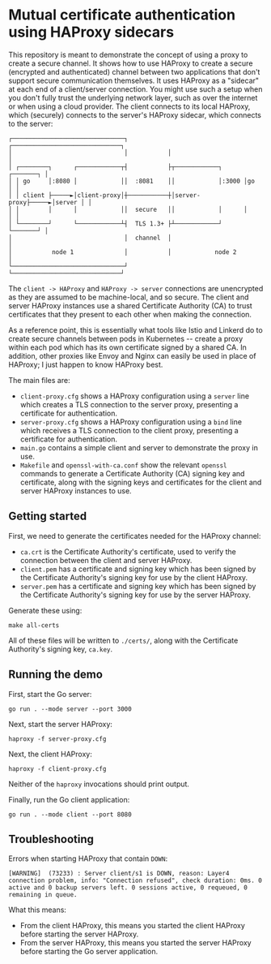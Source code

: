 # Mutual certificate authentication using HAProxy sidecars

This repository is meant to demonstrate the concept of using a proxy to create a
secure channel. It shows how to use HAProxy to create a secure (encrypted and
authenticated) channel between two applications that don't support secure
communication themselves. It uses HAProxy as a "sidecar" at each end of a
client/server connection. You might use such a setup when you don't fully trust
the underlying network layer, such as over the internet or when using a cloud
provider. The client connects to its local HAProxy, which (securely) connects to
the server's HAProxy sidecar, which connects to the server:

```
┌───────────────────────────────┐           ┌──────────────────────────────┐
│                               │           │                              │
│ ┌────────┐      ┌────────────┬┤           ├┬────────────┐      ┌───────┐ │
│ │ go     │:8080 │            ││  :8081    ││            │:3000 │go     │ │
│ │ client ├─────►│client-proxy│┼───────────┼│server-proxy├─────►│server │ │
│ │        │      │            ││  secure   ││            │      │       │ │
│ └────────┘      └────────────┴┤  TLS 1.3+ ├┴────────────┘      └───────┘ │
│                               │  channel  │                              │
│           node 1              │           │            node 2            │
└───────────────────────────────┘           └──────────────────────────────┘
```

The `client -> HAProxy` and `HAProxy -> server` connections are unencrypted as
they are assumed to be machine-local, and so secure. The client and server
HAProxy instances use a shared Certificate Authority (CA) to trust certificates
that they present to each other when making the connection.

As a reference point, this is essentially what tools like Istio and Linkerd do
to create secure channels between pods in Kubernetes -- create a proxy within
each pod which has its own certificate signed by a shared CA. In addition, other
proxies like Envoy and Nginx can easily be used in place of HAProxy; I just
happen to know HAProxy best.

The main files are:

- `client-proxy.cfg` shows a HAProxy configuration using a `server` line which
    creates a TLS connection to the server proxy, presenting a certificate
    for authentication.
- `server-proxy.cfg` shows a HAProxy configuration using a `bind` line which
    receives a TLS connection to the client proxy, presenting a certificate
    for authentication.
- `main.go` contains a simple client and server to demonstrate the proxy in use.
- `Makefile` and `openssl-with-ca.conf` show the relevant `openssl` commands
    to generate a Certificate Authority (CA) signing key and certificate, along
    with the signing keys and certificates for the client and server HAProxy
    instances to use.

## Getting started

First, we need to generate the certificates needed for the HAProxy channel:

- `ca.crt` is the Certificate Authority's certificate, used to verify the
    connection between the client and server HAProxy.
- `client.pem` has a certificate and signing key which has been signed by the
    Certificate Authority's signing key for use by the client HAProxy.
- `server.pem` has a certificate and signing key which has been signed by the
    Certificate Authority's signing key for use by the server HAProxy.

Generate these using:

```
make all-certs
```

All of these files will be written to `./certs/`, along with the Certificate
Authority's signing key, `ca.key`.

## Running the demo

First, start the Go server:

```
go run . --mode server --port 3000
```

Next, start the server HAProxy:

```
haproxy -f server-proxy.cfg
```

Next, the client HAProxy:

```
haproxy -f client-proxy.cfg
```

Neither of the `haproxy` invocations should print output.

Finally, run the Go client application:

```
go run . --mode client --port 8080
```

## Troubleshooting

Errors when starting HAProxy that contain `DOWN`:

```
[WARNING]  (73233) : Server client/s1 is DOWN, reason: Layer4 connection problem, info: "Connection refused", check duration: 0ms. 0 active and 0 backup servers left. 0 sessions active, 0 requeued, 0 remaining in queue.
```

What this means:

- From the client HAProxy, this means you started the client HAProxy before
    starting the server HAProxy.
- From the server HAProxy, this means you started the server HAProxy before
    starting the Go server application.
